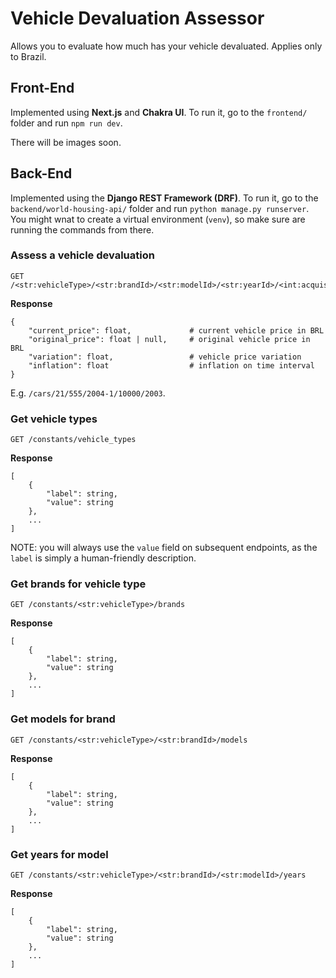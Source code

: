 # Vehicle Devaluation Assessor
Allows you to evaluate how much has your vehicle devaluated. Applies only to Brazil.

## Front-End
Implemented using **Next.js** and **Chakra UI**. To run it, go to the `frontend/` folder and run `npm run dev`.

There will be images soon.

## Back-End
Implemented using the **Django REST Framework (DRF)**. To run it, go to the `backend/world-housing-api/` folder and run `python manage.py runserver`. You might wnat to create a virtual environment (`venv`), so make sure are running the commands from there.

### Assess a vehicle devaluation

```
GET /<str:vehicleType>/<str:brandId>/<str:modelId>/<str:yearId>/<int:acquisitionPrice>/<int:acquisitionYear>
```

**Response**
```
{
    "current_price": float,             # current vehicle price in BRL
    "original_price": float | null,     # original vehicle price in BRL
    "variation": float,                 # vehicle price variation
    "inflation": float                  # inflation on time interval
}
```

E.g. `/cars/21/555/2004-1/10000/2003`.

### Get vehicle types
```
GET /constants/vehicle_types
```

**Response**
```
[
    {
        "label": string,
        "value": string
    },
    ...
]
```

NOTE: you will always use the `value` field on subsequent endpoints, as the `label` is simply a human-friendly description.

### Get brands for vehicle type
```
GET /constants/<str:vehicleType>/brands
```

**Response**
```
[
    {
        "label": string,
        "value": string
    },
    ...
]
```

### Get models for brand
```
GET /constants/<str:vehicleType>/<str:brandId>/models
```

**Response**
```
[
    {
        "label": string,
        "value": string
    },
    ...
]
```

### Get years for model
```
GET /constants/<str:vehicleType>/<str:brandId>/<str:modelId>/years
```

**Response**
```
[
    {
        "label": string,
        "value": string
    },
    ...
]
```

